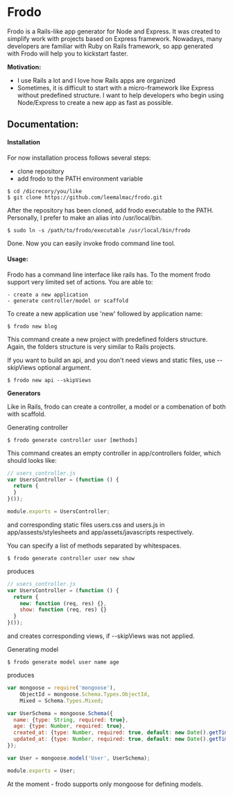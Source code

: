 # Frodo

Frodo is a Rails-like app generator for Node and Express. It was created to simplify work
with projects based on Express framework. Nowadays, many developers are familiar with Ruby on Rails
framework, so app generated with Frodo will help you to kickstart faster.

**Motivation:**
  * I use Rails a lot and I love how Rails apps are organized
  * Sometimes, it is difficult to start with a micro-framework like Express without predefined structure.
    I want to help developers who begin using Node/Express to create a new app as fast as possible.


## Documentation:

#### Installation
For now installation process follows several steps:  
  * clone repository  
  * add frodo to the PATH environment variable

```shell
$ cd /dicrecory/you/like
$ git clone https://github.com/leemalmac/frodo.git
```

After the repository has been cloned, add frodo executable to the PATH. Personally, I prefer to make an alias into /usr/local/bin.

```shell
$ sudo ln -s /path/to/frodo/executable /usr/local/bin/frodo
```

Done. Now you can easily invoke frodo command line tool.

#### Usage:
Frodo has a command line interface like rails has.
To the moment frodo support very limited set of actions. You are able to:
```
- create a new application
- generate controller/model or scaffold
```

To create a new application use 'new' followed by application name:
```shell
$ frodo new blog
```

This command create a new project with predefined folders structure. Again, the folders structure is very similar to Rails projects.  

If you want to build an api, and you don't need views and static files, use --skipViews optional argument.
```shell
$ frodo new api --skipViews
```

**Generators**

Like in Rails, frodo can create a controller, a model or a combenation of both with scaffold.

Generating controller
```shell
$ frodo generate controller user [methods]
```
This command creates an empty controller in app/controllers folder, which
should looks like:
```javascript
// users_controller.js
var UsersController = (function () {
  return {
  }
}());

module.exports = UsersController;
```
and corresponding static files users.css and users.js in app/assests/stylesheets and app/assets/javascripts respectively.

You can specify a list of methods separated by whitespaces.
```shell
$ frodo generate controller user new show
```
produces
```javascript
// users_controller.js
var UsersController = (function () {
  return {
	new: function (req, res) {},
    show: function (req, res) {}
  }
}());
```
and creates corresponding views, if --skipViews was not applied.

Generating model
```shell
$ frodo generate model user name age
```
produces
```javascript
var mongoose = require('mongoose'),
    ObjectId = mongoose.Schema.Types.ObjectId,
    Mixed = Schema.Types.Mixed;

var UserSchema = mongoose.Schema({
  name: {type: String, required: true},
  age: {type: Number, required: true},
  created_at: {type: Number, required: true, default: new Date().getTime()},
  updated_at: {type: Number, required: true, default: new Date().getTime()}
});

var User = mongoose.model('User', UserSchema);

module.exports = User;
```

At the moment - frodo supports only mongoose for defining models.
